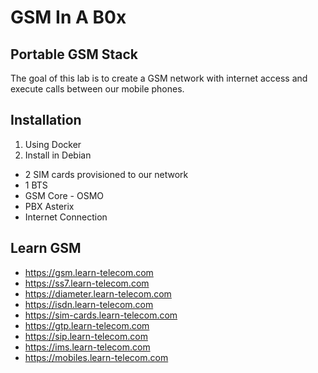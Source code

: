 # GSM In A B0x



## Portable GSM Stack

The goal of this lab is to create a GSM network with internet access and execute calls between our mobile phones.

## Installation

1. Using Docker
2. Install in Debian



- 2 SIM cards provisioned to our network
- 1 BTS
- GSM Core - OSMO
- PBX Asterix
- Internet Connection



## Learn GSM
- https://gsm.learn-telecom.com
- https://ss7.learn-telecom.com
- https://diameter.learn-telecom.com
- https://isdn.learn-telecom.com
- https://sim-cards.learn-telecom.com
- https://gtp.learn-telecom.com
- https://sip.learn-telecom.com
- https://ims.learn-telecom.com
- https://mobiles.learn-telecom.com



